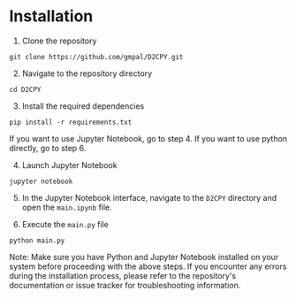 # Installation

1. Clone the repository

```shell
git clone https://github.com/gmpal/D2CPY.git
```

2. Navigate to the repository directory

```shell
cd D2CPY
```

3. Install the required dependencies

```shell
pip install -r requirements.txt
```

If you want to use Jupyter Notebook, go to step 4. If you want to use python directly, go to step 6.

4. Launch Jupyter Notebook

```shell
jupyter notebook
```

5. In the Jupyter Notebook interface, navigate to the `D2CPY` directory and open the `main.ipynb` file.

6. Execute the `main.py` file 
```shell
python main.py
```

Note: Make sure you have Python and Jupyter Notebook installed on your system before proceeding with the above steps. If you encounter any errors during the installation process, please refer to the repository's documentation or issue tracker for troubleshooting information.